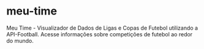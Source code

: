 # meu-time
Meu Time - Visualizador de Dados de Ligas e Copas de Futebol utilizando a API-Football. Acesse informações sobre competições de futebol ao redor do mundo.
